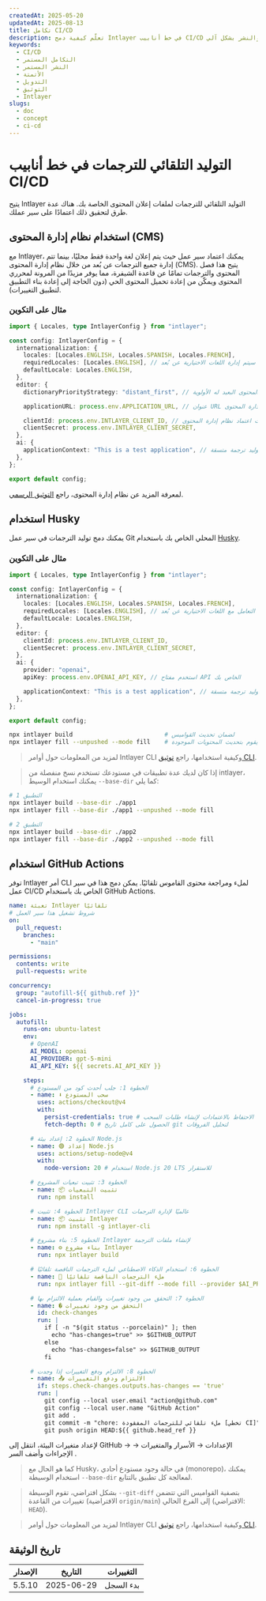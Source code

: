 ```yaml
---
createdAt: 2025-05-20
updatedAt: 2025-08-13
title: تكامل CI/CD
description: تعلّم كيفية دمج Intlayer في خط أنابيب CI/CD الخاص بك لإدارة المحتوى والنشر بشكل آلي.
keywords:
  - CI/CD
  - التكامل المستمر
  - النشر المستمر
  - الأتمتة
  - التدويل
  - التوثيق
  - Intlayer
slugs:
  - doc
  - concept
  - ci-cd
---
```


# التوليد التلقائي للترجمات في خط أنابيب CI/CD

يتيح Intlayer التوليد التلقائي للترجمات لملفات إعلان المحتوى الخاصة بك. هناك عدة طرق لتحقيق ذلك اعتمادًا على سير عملك.

## استخدام نظام إدارة المحتوى (CMS)

مع Intlayer، يمكنك اعتماد سير عمل حيث يتم إعلان لغة واحدة فقط محليًا، بينما تتم إدارة جميع الترجمات عن بُعد من خلال نظام إدارة المحتوى (CMS). يتيح هذا فصل المحتوى والترجمات تمامًا عن قاعدة الشيفرة، مما يوفر مزيدًا من المرونة لمحرري المحتوى ويمكّن من إعادة تحميل المحتوى الحي (دون الحاجة إلى إعادة بناء التطبيق لتطبيق التغييرات).

### مثال على التكوين

```ts fileName="intlayer.config.ts"
import { Locales, type IntlayerConfig } from "intlayer";

const config: IntlayerConfig = {
  internationalization: {
    locales: [Locales.ENGLISH, Locales.SPANISH, Locales.FRENCH],
    requiredLocales: [Locales.ENGLISH], // سيتم إدارة اللغات الاختيارية عن بُعد
    defaultLocale: Locales.ENGLISH,
  },
  editor: {
    dictionaryPriorityStrategy: "distant_first", // المحتوى البعيد له الأولوية

    applicationURL: process.env.APPLICATION_URL, // عنوان URL الخاص بالتطبيق المستخدم من قبل نظام إدارة المحتوى

    clientId: process.env.INTLAYER_CLIENT_ID, // بيانات اعتماد نظام إدارة المحتوى
    clientSecret: process.env.INTLAYER_CLIENT_SECRET,
  },
  ai: {
    applicationContext: "This is a test application", // يساعد في ضمان توليد ترجمة متسقة
  },
};

export default config;
```

لمعرفة المزيد عن نظام إدارة المحتوى، راجع [التوثيق الرسمي](https://github.com/aymericzip/intlayer/blob/main/docs/docs/ar/intlayer_CMS.md).

## استخدام Husky

يمكنك دمج توليد الترجمات في سير عمل Git المحلي الخاص بك باستخدام [Husky](https://typicode.github.io/husky/).

### مثال على التكوين

```ts fileName="intlayer.config.ts"
import { Locales, type IntlayerConfig } from "intlayer";

const config: IntlayerConfig = {
  internationalization: {
    locales: [Locales.ENGLISH, Locales.SPANISH, Locales.FRENCH],
    requiredLocales: [Locales.ENGLISH], // يتم التعامل مع اللغات الاختيارية عن بُعد
    defaultLocale: Locales.ENGLISH,
  },
  editor: {
    clientId: process.env.INTLAYER_CLIENT_ID,
    clientSecret: process.env.INTLAYER_CLIENT_SECRET,
  },
  ai: {
    provider: "openai",
    apiKey: process.env.OPENAI_API_KEY, // استخدم مفتاح API الخاص بك

    applicationContext: "This is a test application", // يساعد في ضمان توليد ترجمة متسقة
  },
};

export default config;
```

```bash fileName=".husky/pre-push"
npx intlayer build                          # لضمان تحديث القواميس
npx intlayer fill --unpushed --mode fill    # ملء المحتوى المفقود فقط، لا يقوم بتحديث المحتويات الموجودة
```

> لمزيد من المعلومات حول أوامر Intlayer CLI وكيفية استخدامها، راجع [توثيق CLI](https://github.com/aymericzip/intlayer/blob/main/docs/docs/ar/intlayer_cli.md).

> إذا كان لديك عدة تطبيقات في مستودعك تستخدم نسخ منفصلة من intlayer، يمكنك استخدام الوسيط `--base-dir` كما يلي:

```bash fileName=".husky/pre-push"
# التطبيق 1
npx intlayer build --base-dir ./app1
npx intlayer fill --base-dir ./app1 --unpushed --mode fill

# التطبيق 2
npx intlayer build --base-dir ./app2
npx intlayer fill --base-dir ./app2 --unpushed --mode fill
```

## استخدام GitHub Actions

توفر Intlayer أمر CLI لملء ومراجعة محتوى القاموس تلقائيًا. يمكن دمج هذا في سير عمل CI/CD الخاص بك باستخدام GitHub Actions.

```yaml fileName=".github/workflows/intlayer-translate.yml"
name: تعبئة Intlayer تلقائيًا
# شروط تشغيل هذا سير العمل
on:
  pull_request:
    branches:
      - "main"

permissions:
  contents: write
  pull-requests: write

concurrency:
  group: "autofill-${{ github.ref }}"
  cancel-in-progress: true

jobs:
  autofill:
    runs-on: ubuntu-latest
    env:
      # OpenAI
      AI_MODEL: openai
      AI_PROVIDER: gpt-5-mini
      AI_API_KEY: ${{ secrets.AI_API_KEY }}

    steps:
      # الخطوة 1: جلب أحدث كود من المستودع
      - name: ⬇️ سحب المستودع
        uses: actions/checkout@v4
        with:
          persist-credentials: true # الاحتفاظ بالاعتمادات لإنشاء طلبات السحب
          fetch-depth: 0 # الحصول على كامل تاريخ git لتحليل الفروقات

      # الخطوة 2: إعداد بيئة Node.js
      - name: 🟢 إعداد Node.js
        uses: actions/setup-node@v4
        with:
          node-version: 20 # استخدام Node.js 20 LTS للاستقرار

      # الخطوة 3: تثبيت تبعيات المشروع
      - name: 📦 تثبيت التبعيات
        run: npm install

      # الخطوة 4: تثبيت Intlayer CLI عالميًا لإدارة الترجمات
      - name: 📦 تثبيت Intlayer
        run: npm install -g intlayer-cli

      # الخطوة 5: بناء مشروع Intlayer لإنشاء ملفات الترجمة
      - name: ⚙️ بناء مشروع Intlayer
        run: npx intlayer build

      # الخطوة 6: استخدام الذكاء الاصطناعي لملء الترجمات الناقصة تلقائيًا
      - name: 🤖 ملء الترجمات الناقصة تلقائيًا
        run: npx intlayer fill --git-diff --mode fill --provider $AI_PROVIDER --model $AI_MODEL --api-key $AI_API_KEY

      # الخطوة 7: التحقق من وجود تغييرات والقيام بعملية الالتزام بها
      - name: � التحقق من وجود تغييرات
        id: check-changes
        run: |
          if [ -n "$(git status --porcelain)" ]; then
            echo "has-changes=true" >> $GITHUB_OUTPUT
          else
            echo "has-changes=false" >> $GITHUB_OUTPUT
          fi

      # الخطوة 8: الالتزام ودفع التغييرات إذا وجدت
      - name: 📤 الالتزام ودفع التغييرات
        if: steps.check-changes.outputs.has-changes == 'true'
        run: |
          git config --local user.email "action@github.com"
          git config --local user.name "GitHub Action"
          git add .
          git commit -m "chore: ملء تلقائي للترجمات المفقودة [تخطي CI]"
          git push origin HEAD:${{ github.head_ref }}
```

لإعداد متغيرات البيئة، انتقل إلى GitHub → الإعدادات → الأسرار والمتغيرات → الإجراءات وأضف السر .

> كما هو الحال مع Husky، في حالة وجود مستودع أحادي (monorepo)، يمكنك استخدام الوسيطة `--base-dir` لمعالجة كل تطبيق بالتتابع.

> بشكل افتراضي، تقوم الوسيطة `--git-diff` بتصفية القواميس التي تتضمن تغييرات من القاعدة (الافتراضية `origin/main`) إلى الفرع الحالي (الافتراضي: `HEAD`).

> لمزيد من المعلومات حول أوامر Intlayer CLI وكيفية استخدامها، راجع [توثيق CLI](https://github.com/aymericzip/intlayer/blob/main/docs/docs/ar/intlayer_cli.md).

## تاريخ الوثيقة

| الإصدار | التاريخ    | التغييرات |
| ------- | ---------- | --------- |
| 5.5.10  | 2025-06-29 | بدء السجل |
